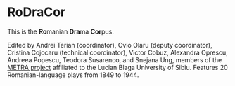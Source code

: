 # RoDraCor

This is the **Ro**manian **Dra**ma **Cor**pus.

Edited by Andrei Terian (coordinator), Ovio Olaru (deputy coordinator),
Cristina Cojocaru (technical coordinator), Victor Cobuz, Alexandra Oprescu,
Andreea Popescu, Teodora Susarenco, and Snejana Ung, members of the
[METRA project](https://grants.ulbsibiu.ro/metra/) affiliated to the
Lucian Blaga University of Sibiu. Features 20 Romanian-language plays
from 1849 to 1944.

